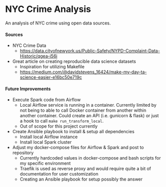 # NYC Crime Analysis

An analysis of NYC crime using open data sources.

#### Sources

* NYC Crime Data
  * https://data.cityofnewyork.us/Public-Safety/NYPD-Complaint-Data-Historic/qgea-i56i
* Great article on creating reproducible data science datasets
  * Inspiration for utilizing Makefile
  * https://medium.com/@davidstevens_16424/make-my-day-ta-science-easier-e16bc50e719c

#### Future Improvements

* Execute Spark code from Airflow
  * Local Airflow service is running in a container. Currently limited by not being to able to call Docker container from another within another container. Could create an API (i.e. gunicorn & flask) or just a hook to call `make run_transform_local`.
  * Out of scope for this project currently
* Create Ansible playbook to install & setup all dependencies
  * Install local Airflow instance
  * Install local Spark cluster
* Adjust my docker-compose files for Airflow & Spark and post to repository
  * Currently hardcoded values in docker-compose and bash scripts for my specific environment
  * Traefik is used as reverse proxy and would require quite a bit of documentation for user customization
  * Creating an Ansible playbook for setup possibly the answer
